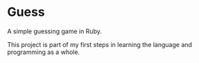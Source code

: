 # Guess
A simple guessing game in Ruby.

This project is part of my first steps in learning the language and programming as a whole.
